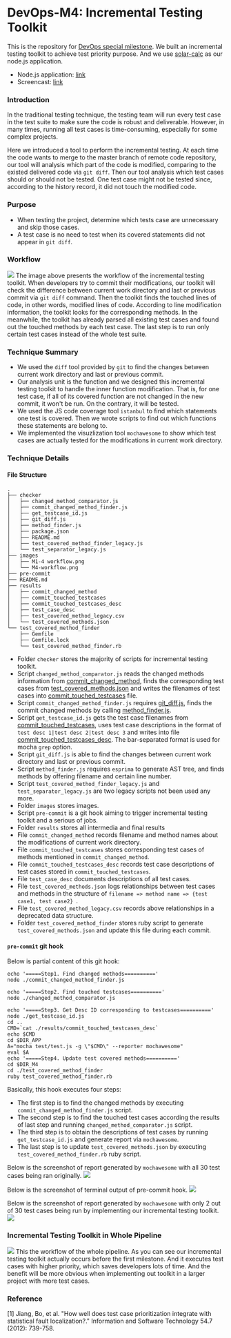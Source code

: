 # DevOps-M4: Incremental Testing Toolkit
This is the repository for [DevOps special milestone](https://github.com/CSC-DevOps/Course/blob/master/Project/M4.md). We built an incremental testing toolkit to achieve test priority purpose. And we use [solar-calc](https://github.ncsu.edu/DevOps-Milestones/solar-calc) as our node.js application.
 - Node.js application: [link](https://github.ncsu.edu/DevOps-Milestones/solar-calc)
 - Screencast: [link](https://youtu.be/GsuOUdD1swY)

### Introduction
In the traditional testing technique, the testing team will run every test case in the test suite to make sure the code is robust and deliverable.
However, in many times, running all test cases is time-consuming, especially for some complex projects.

Here we introduced a tool to perform the incremental testing.  At each time the code wants to merge to the master branch of remote code repository, our tool will analysis which part of the code is modified, comparing to the existed delivered code via `git diff`.  Then our tool analysis which test cases should or should not be tested. One test case might not be tested since, according to the history record, it did not touch the modified code.

### Purpose
 - When testing the project, determine which tests case are unnecessary and skip those cases. 
 - A test case is no need to test when its covered statements did not appear in `git diff`.

### Workflow
![](https://github.com/DevOps-CSC519-591-791/DevOps-M4/blob/master/images/M4-workflow.png)
The image above presents the workflow of the incremental testing toolkit. When developers try to commit their modifications, our toolkit will check the difference between current work directory and last or previous commit via `git diff` command. Then the toolkit finds the touched lines of code, in other words, modified lines of code. According to line modification information, the toolkit looks for the corresponding methods. In the meanwhile, the toolkit has already parsed all existing test cases and found out the touched methods by each test case. The last step is to run only certain test cases instead of the whole test suite.

### Technique Summary
- We used the `diff` tool provided by `git` to find the changes between current work directory and last or previous commit.
- Our analysis unit is the function and we designed this incremental testing toolkit to handle the inner function modification. That is, for one test case, if all of its covered function are not changed in the new commit, it won't be run. On the contrary, it will be tested.
- We used the JS code coverage tool `istanbul` to find which statements one test is covered. Then we wrote scripts to find out which functions these statements are belong to.
- We implemented the visuzlization tool `mochawesome` to show which test cases are actually tested for the modifications in current work directory.

### Technique Details
#### File Structure
```
.
├── checker
│   ├── changed_method_comparator.js
│   ├── commit_changed_method_finder.js
│   ├── get_testcase_id.js
│   ├── git_diff.js
│   ├── method_finder.js
│   ├── package.json
│   ├── README.md
│   ├── test_covered_method_finder_legacy.js
│   └── test_separator_legacy.js
├── images
│   ├── M1-4 workflow.png
│   └── M4-workflow.png
├── pre-commit
├── README.md
├── results
│   ├── commit_changed_method
│   ├── commit_touched_testcases
│   ├── commit_touched_testcases_desc
│   ├── test_case_desc
│   ├── test_covered_method_legacy.csv
│   └── test_covered_methods.json
└── test_covered_method_finder
    ├── Gemfile
    ├── Gemfile.lock
    └── test_covered_method_finder.rb
```
 - Folder `checker` stores the majority of scripts for incremental testing toolkit.
  - Script `changed_method_comparator.js` reads the changed methods information from [commit_changed_method](https://github.com/DevOps-CSC519-591-791/DevOps-M4/tree/master/results/commit_changed_method), finds the corresponding test cases from [test_covered_methods.json](https://github.com/DevOps-CSC519-591-791/DevOps-M4/tree/master/results/test_covered_methods.json) and writes the filenames of test cases into [commit_touched_testcases](https://github.com/DevOps-CSC519-591-791/DevOps-M4/tree/master/results/commit_touched_testcases) file.
  - Script `commit_changed_method_finder.js` requires [git_diff.js](https://github.com/DevOps-CSC519-591-791/DevOps-M4/tree/master/checker/git_diff.js), finds the commit changed methods by calling [method_finder.js](https://github.com/DevOps-CSC519-591-791/DevOps-M4/tree/master/checker/method_finder.js).
  - Script `get_testcase_id.js` gets the test case filenames from [commit_touched_testcases](https://github.com/DevOps-CSC519-591-791/DevOps-M4/tree/master/results/commit_touched_testcases), uses test case descriptions in the format of `test desc 1|test desc 2|test desc 3` and writes into file [commit_touched_testcases_desc](https://github.com/DevOps-CSC519-591-791/DevOps-M4/tree/master/results/commit_touched_testcases_desc). The bar-separated format is used for mocha `grep` option.
  - Script `git_diff.js` is able to find the changes between current work directory and last or previous commit.
  - Script `method_finder.js` requires `esprima` to generate AST tree, and finds methods by offering filename and certain line number.
  - Script `test_covered_method_finder_legacy.js` and `test_separator_legacy.js` are two legacy scripts not been used any more.
 - Folder `images` stores images.
 - Script `pre-commit` is a git hook aiming to trigger incremental testing toolkit and a serious of jobs.
 - Folder `results` stores all intermedia and final results
  - File `commit_changed_method` records filename and method names about the modifications of current work directory.
  - File `commit_touched_testcases` stores corresponding test cases of methods mentioned in `commit_changed_method`.
  - File `commit_touched_testcases_desc` records test case descriptions of test cases stored in `commit_touched_testcases`.
  - File `test_case_desc` documents descriptions of all test cases.
  - File `test_covered_methods.json` logs relationships between test cases and methods in the structure of `filename => method name => {test case1, test case2} `.
  - File `test_covered_method_legacy.csv` records above relationships in a deprecated data structure.
 - Folder `test_covered_method_finder` stores ruby script to generate `test_covered_methods.json` and update this file during each commit.

#### `pre-commit` git hook
Below is partial content of this git hook:
```
echo '=====Step1. Find changed methods=========='
node ./commit_changed_method_finder.js

echo '=====Step2. Find touched testcases=========='
node ./changed_method_comparator.js

echo '=====Step3. Get Desc ID corresponding to testcases=========='
node ./get_testcase_id.js
cd ..
CMD=`cat ./results/commit_touched_testcases_desc`
echo $CMD
cd $DIR_APP
A="mocha test/test.js -g \"$CMD\" --reporter mochawesome"
eval $A
echo '=====Step4. Update test covered methods=========='
cd $DIR_M4
cd ./test_covered_method_finder
ruby test_covered_method_finder.rb
```
Basically, this hook executes four steps:
 - The first step is to find the changed methods by executing `commit_changed_method_finder.js` script.
 - The second step is to find the touched test cases according the results of last step and running `changed_method_comparator.js` script.
 - The third step is to obtain the descriptions of test cases by running `get_testcase_id.js` and generate report via `mochawesome`. 
 - The last step is to update `test_covered_methods.json` by executing `test_covered_method_finder.rb` ruby script.

Below is the screenshot of report generated by `mochawesome` with all 30 test cases being ran originally.
![](https://github.com/DevOps-CSC519-591-791/DevOps-M4/blob/master/images/30-tests.png)

Below is the screenshot of terminal output of pre-commit hook.
![](https://github.com/DevOps-CSC519-591-791/DevOps-M4/blob/master/images/terminal-output.png)

Below is the screenshot of report generated by `mochawesome` with only 2 out of 30 test cases being run by implementing our incremental testing toolkit.
![](https://github.com/DevOps-CSC519-591-791/DevOps-M4/blob/master/images/2-tests.png)


### Incremental Testing Toolkit in Whole Pipeline
![](https://github.com/DevOps-CSC519-591-791/DevOps-M4/blob/master/images/M1-4%20workflow.png)
This the workflow of the whole pipeline. As you can see our incremental testing toolkit actually occurs before the first milestone. And it executes test cases with higher priority, which saves developers lots of time. And the benefit will be more obvious when implementing out toolkit in a larger project with more test cases.

### Reference
[1] Jiang, Bo, et al. "How well does test case prioritization integrate with statistical fault localization?." Information and Software Technology 54.7 (2012): 739-758.
